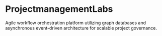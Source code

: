 # ProjectmanagementLabs
Agile workflow orchestration platform utilizing graph databases and asynchronous event-driven architecture for scalable project governance.
